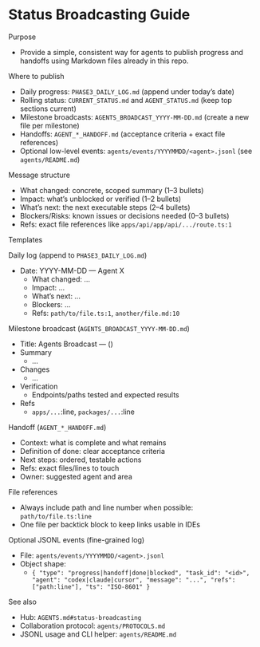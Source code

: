 # Status Broadcasting Guide

Purpose
- Provide a simple, consistent way for agents to publish progress and handoffs using Markdown files already in this repo.

Where to publish
- Daily progress: `PHASE3_DAILY_LOG.md` (append under today’s date)
- Rolling status: `CURRENT_STATUS.md` and `AGENT_STATUS.md` (keep top sections current)
- Milestone broadcasts: `AGENTS_BROADCAST_YYYY-MM-DD.md` (create a new file per milestone)
- Handoffs: `AGENT_*_HANDOFF.md` (acceptance criteria + exact file references)
- Optional low-level events: `agents/events/YYYYMMDD/<agent>.jsonl` (see `agents/README.md`)

Message structure
- What changed: concrete, scoped summary (1–3 bullets)
- Impact: what’s unblocked or verified (1–2 bullets)
- What’s next: the next executable steps (2–4 bullets)
- Blockers/Risks: known issues or decisions needed (0–3 bullets)
- Refs: exact file references like `apps/api/app/api/.../route.ts:1`

Templates

Daily log (append to `PHASE3_DAILY_LOG.md`)
- Date: YYYY-MM-DD — Agent X
  - What changed: …
  - Impact: …
  - What’s next: …
  - Blockers: …
  - Refs: `path/to/file.ts:1`, `another/file.md:10`

Milestone broadcast (`AGENTS_BROADCAST_YYYY-MM-DD.md`)
- Title: Agents Broadcast — <short title> (<YYYY-MM-DD>)
- Summary
  - …
- Changes
  - …
- Verification
  - Endpoints/paths tested and expected results
- Refs
  - `apps/...`:line, `packages/...`:line

Handoff (`AGENT_*_HANDOFF.md`)
- Context: what is complete and what remains
- Definition of done: clear acceptance criteria
- Next steps: ordered, testable actions
- Refs: exact files/lines to touch
- Owner: suggested agent and area

File references
- Always include path and line number when possible: `path/to/file.ts:line`
- One file per backtick block to keep links usable in IDEs

Optional JSONL events (fine-grained log)
- File: `agents/events/YYYYMMDD/<agent>.jsonl`
- Object shape:
  - `{ "type": "progress|handoff|done|blocked", "task_id": "<id>", "agent": "codex|claude|cursor", "message": "...", "refs": ["path:line"], "ts": "ISO-8601" }`

See also
- Hub: `AGENTS.md#status-broadcasting`
- Collaboration protocol: `agents/PROTOCOLS.md`
- JSONL usage and CLI helper: `agents/README.md`

